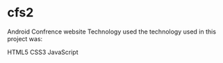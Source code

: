 # cfs2
Android Confrence website
Technology used
the technology used in this project was:

HTML5
CSS3
JavaScript
